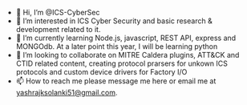 - 👋 Hi, I’m @ICS-CyberSec
- 👀 I’m interested in ICS Cyber Security and basic research & development related to it.
- 🌱 I’m currently learning Node.js, javascript, REST API, express and MONGOdb. At a later point this year, I will be learning python 
- 💞️ I’m looking to collaborate on MITRE Caldera plugins, ATT&CK and CTID related content, creating protocol prarsers for unkown ICS protocols and custom device drivers for Factory I/O
- 📫 How to reach me please message me here or email me  at yashrajksolanki51@gmail.com. 

<!---
ICS-CyberSec/ICS-CyberSec is a ✨ special ✨ repository because its `README.md` (this file) appears on your GitHub profile.
You can click the Preview link to take a look at your changes.
--->
